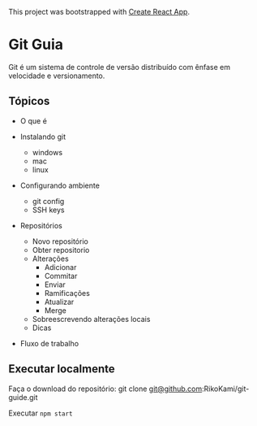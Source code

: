 This project was bootstrapped with [Create React App](https://github.com/facebook/create-react-app).

# Git Guia

Git é um sistema de controle de versão distribuído com ênfase em velocidade e versionamento.

## Tópicos

- O que é

- Instalando git

  - windows
  - mac
  - linux

- Configurando ambiente

  - git config
  - SSH keys

- Repositórios

  - Novo repositório
  - Obter repositorio
  - Alterações
    - Adicionar
    - Commitar
    - Enviar
    - Ramificações
    - Atualizar
    - Merge
  - Sobreescrevendo alterações locais
  - Dicas

- Fluxo de trabalho

## Executar localmente

Faça o download do repositório: git clone git@github.com:RikoKami/git-guide.git

Executar `npm start`

